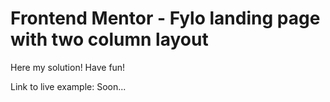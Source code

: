 # Frontend Mentor - Fylo landing page with two column layout

Here my solution! Have fun!

Link to live example: Soon...
